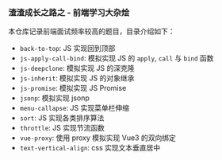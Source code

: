 ### 渣渣成长之路之 - 前端学习大杂烩

本仓库记录前端面试频率较高的题目，目录介绍如下：

- `back-to-top`: JS 实现回到顶部
- `js-apply-call-bind`: 模拟实现 JS 的 `apply`, `call` 与 `bind` 函数
- `js-deepclone`: 模拟实现 JS 的深克隆
- `js-inherit`: 模拟实现 JS 的对象继承
- `js-promise`: 模拟实现 JS Promise
- `jsonp`: 模拟实现 jsonp
- `menu-callapse`: JS 实现菜单栏伸缩
- `sort`: JS 实现各类排序算法
- `throttle`: JS 实现节流函数
- `vue-proxy`: 使用 proxy 模拟实现 Vue3 的双向绑定
- `text-vertical-align`: css 实现文本垂直居中